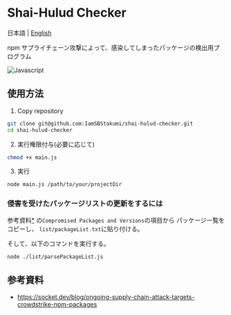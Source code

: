 # Shai-Hulud Checker

日本語 | [English](./README.md)

npm サプライチェーン攻撃によって、感染してしまったパッケージの検出用プログラム

![Javascript](https://img.shields.io/badge/-Javascript-F2C63C.svg?logo=javascript&style=for-the-badge)

## 使用方法

1. Copy repository

```bash
git clone git@github.com:IamSBStakumi/shai-hulud-checker.git
cd shai-hulud-checker
```

2. 実行権限付与(必要に応じて)

```bash
chmod +x main.js
```

3. 実行

```bash
node main.js /path/to/your/projectDir
```

### 侵害を受けたパッケージリストの更新をするには

参考資料[\*](https://socket.dev/blog/ongoing-supply-chain-attack-targets-crowdstrike-npm-packages) の`Compromised Packages and Versions`の項目から
パッケージ一覧をコピーし、 `list/packageList.txt`に貼り付ける。

そして、以下のコマンドを実行する。

```bash
node ./list/parsePackageList.js
```

## 参考資料

- https://socket.dev/blog/ongoing-supply-chain-attack-targets-crowdstrike-npm-packages
